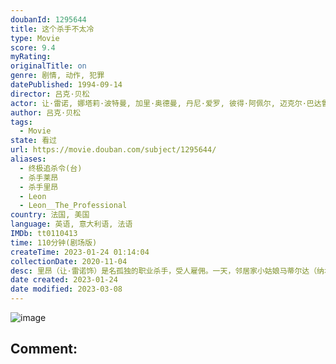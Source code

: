 ```yaml
---
doubanId: 1295644
title: 这个杀手不太冷
type: Movie
score: 9.4
myRating: 
originalTitle: on
genre: 剧情, 动作, 犯罪
datePublished: 1994-09-14
director: 吕克·贝松
actor: 让·雷诺, 娜塔莉·波特曼, 加里·奥德曼, 丹尼·爱罗, 彼得·阿佩尔, 迈克尔·巴达鲁科, 艾伦·格里尼, 伊丽莎白·瑞根, 卡尔·马图斯维奇, 弗兰克·赛格, 麦温, 乔治·马丁, 罗伯特·拉萨多, 亚当·布斯奇, 马里奥·托迪斯科, 萨米·纳塞利, 让·雨果·安格拉德, 埃莱娜·卡多纳, 沈晓谦, 大塚明夫, undefined
author: 吕克·贝松
tags:
  - Movie
state: 看过
url: https://movie.douban.com/subject/1295644/
aliases:
  - 终极追杀令(台)
  - 杀手莱昂
  - 杀手里昂
  - Leon
  - Leon__The_Professional
country: 法国, 美国
language: 英语, 意大利语, 法语
IMDb: tt0110413
time: 110分钟(剧场版)
createTime: 2023-01-24 01:14:04
collectionDate: 2020-11-04
desc: 里昂（让·雷诺饰）是名孤独的职业杀手，受人雇佣。一天，邻居家小姑娘马蒂尔达（纳塔丽·波特曼饰)敲开他的房门，要求在他那里暂避杀身之祸。原来邻居家的主人是警方缉毒组的眼线，只因贪污了一小包毒品而遭恶警（...
date created: 2023-01-24
date modified: 2023-03-08
---
```


![image](p511118051.jpg)

Comment:
---
